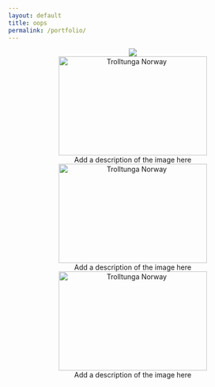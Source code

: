 ```yaml
---
layout: default
title: oops
permalink: /portfolio/
---
```


<center>
<img src="https://i.imgur.com/feZefuc.png"/>
<div class="gallery">
  <a target="_blank" href="https://i.imgur.com/feZefuc.png">
    <img src="https://i.imgur.com/feZefuc.png" alt="Trolltunga Norway" width="300" height="200">
  </a>
  <div class="desc">Add a description of the image here</div>
</div><div class="gallery">
  <a target="_blank" href="https://i.imgur.com/feZefuc.png">
    <img src="https://i.imgur.com/feZefuc.png" alt="Trolltunga Norway" width="300" height="200">
  </a>
  <div class="desc">Add a description of the image here</div>
</div><div class="gallery">
  <a target="_blank" href="https://i.imgur.com/feZefuc.png">
    <img src="https://i.imgur.com/feZefuc.png" alt="Trolltunga Norway" width="300" height="200">
  </a>
  <div class="desc">Add a description of the image here</div>
</div>
</center>
